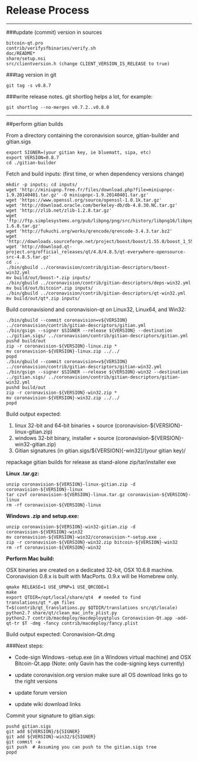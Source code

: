 Release Process
====================

* * *

###update (commit) version in sources


	bitcoin-qt.pro
	contrib/verifysfbinaries/verify.sh
	doc/README*
	share/setup.nsi
	src/clientversion.h (change CLIENT_VERSION_IS_RELEASE to true)

###tag version in git

	git tag -s v0.8.7

###write release notes. git shortlog helps a lot, for example:

	git shortlog --no-merges v0.7.2..v0.8.0

* * *

##perform gitian builds

 From a directory containing the coronavision source, gitian-builder and gitian.sigs
  
	export SIGNER=(your gitian key, ie bluematt, sipa, etc)
	export VERSION=0.8.7
	cd ./gitian-builder

 Fetch and build inputs: (first time, or when dependency versions change)

	mkdir -p inputs; cd inputs/
	wget 'http://miniupnp.free.fr/files/download.php?file=miniupnpc-1.9.20140401.tar.gz' -O miniupnpc-1.9.20140401.tar.gz'
	wget 'https://www.openssl.org/source/openssl-1.0.1k.tar.gz'
	wget 'http://download.oracle.com/berkeley-db/db-4.8.30.NC.tar.gz'
	wget 'http://zlib.net/zlib-1.2.8.tar.gz'
	wget 'ftp://ftp.simplesystems.org/pub/libpng/png/src/history/libpng16/libpng-1.6.8.tar.gz'
	wget 'http://fukuchi.org/works/qrencode/qrencode-3.4.3.tar.bz2'
	wget 'http://downloads.sourceforge.net/project/boost/boost/1.55.0/boost_1_55_0.tar.bz2'
	wget 'http://download.qt-project.org/official_releases/qt/4.8/4.8.5/qt-everywhere-opensource-src-4.8.5.tar.gz'
	cd ..
	./bin/gbuild ../coronavision/contrib/gitian-descriptors/boost-win32.yml
	mv build/out/boost-*.zip inputs/
	./bin/gbuild ../coronavision/contrib/gitian-descriptors/deps-win32.yml
	mv build/out/bitcoin*.zip inputs/
	./bin/gbuild ../coronavision/contrib/gitian-descriptors/qt-win32.yml
	mv build/out/qt*.zip inputs/

 Build coronavisiond and coronavision-qt on Linux32, Linux64, and Win32:
  
	./bin/gbuild --commit coronavision=v${VERSION} ../coronavision/contrib/gitian-descriptors/gitian.yml
	./bin/gsign --signer $SIGNER --release ${VERSION} --destination ../gitian.sigs/ ../coronavision/contrib/gitian-descriptors/gitian.yml
	pushd build/out
	zip -r coronavision-${VERSION}-linux.zip *
	mv coronavision-${VERSION}-linux.zip ../../
	popd
	./bin/gbuild --commit coronavision=v${VERSION} ../coronavision/contrib/gitian-descriptors/gitian-win32.yml
	./bin/gsign --signer $SIGNER --release ${VERSION}-win32 --destination ../gitian.sigs/ ../coronavision/contrib/gitian-descriptors/gitian-win32.yml
	pushd build/out
	zip -r coronavision-${VERSION}-win32.zip *
	mv coronavision-${VERSION}-win32.zip ../../
	popd

  Build output expected:

  1. linux 32-bit and 64-bit binaries + source (coronavision-${VERSION}-linux-gitian.zip)
  2. windows 32-bit binary, installer + source (coronavision-${VERSION}-win32-gitian.zip)
  3. Gitian signatures (in gitian.sigs/${VERSION}[-win32]/(your gitian key)/

repackage gitian builds for release as stand-alone zip/tar/installer exe

**Linux .tar.gz:**

	unzip coronavision-${VERSION}-linux-gitian.zip -d coronavision-${VERSION}-linux
	tar czvf coronavision-${VERSION}-linux.tar.gz coronavision-${VERSION}-linux
	rm -rf coronavision-${VERSION}-linux

**Windows .zip and setup.exe:**

	unzip coronavision-${VERSION}-win32-gitian.zip -d coronavision-${VERSION}-win32
	mv coronavision-${VERSION}-win32/coronavision-*-setup.exe .
	zip -r coronavision-${VERSION}-win32.zip bitcoin-${VERSION}-win32
	rm -rf coronavision-${VERSION}-win32

**Perform Mac build:**

  OSX binaries are created on a dedicated 32-bit, OSX 10.6.8 machine.
  Coronavision 0.8.x is built with MacPorts.  0.9.x will be Homebrew only.

	qmake RELEASE=1 USE_UPNP=1 USE_QRCODE=1
	make
	export QTDIR=/opt/local/share/qt4  # needed to find translations/qt_*.qm files
	T=$(contrib/qt_translations.py $QTDIR/translations src/qt/locale)
	python2.7 share/qt/clean_mac_info_plist.py
	python2.7 contrib/macdeploy/macdeployqtplus Coronavision-Qt.app -add-qt-tr $T -dmg -fancy contrib/macdeploy/fancy.plist

 Build output expected: Coronavision-Qt.dmg

###Next steps:

* Code-sign Windows -setup.exe (in a Windows virtual machine) and
  OSX Bitcoin-Qt.app (Note: only Gavin has the code-signing keys currently)

* update coronavision.org version
  make sure all OS download links go to the right versions

* update forum version

* update wiki download links

Commit your signature to gitian.sigs:

	pushd gitian.sigs
	git add ${VERSION}/${SIGNER}
	git add ${VERSION}-win32/${SIGNER}
	git commit -a
	git push  # Assuming you can push to the gitian.sigs tree
	popd

